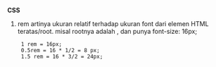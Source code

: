 **CSS**
1. rem 
	artinya ukuran relatif terhadap ukuran font dari elemen HTML teratas/root. 
	misal rootnya adalah <body>, dan <body> punya font-size: 16px;

		1 rem = 16px;
		0.5rem = 16 * 1/2 = 8 px;
		1.5 rem = 16 * 3/2 = 24px;